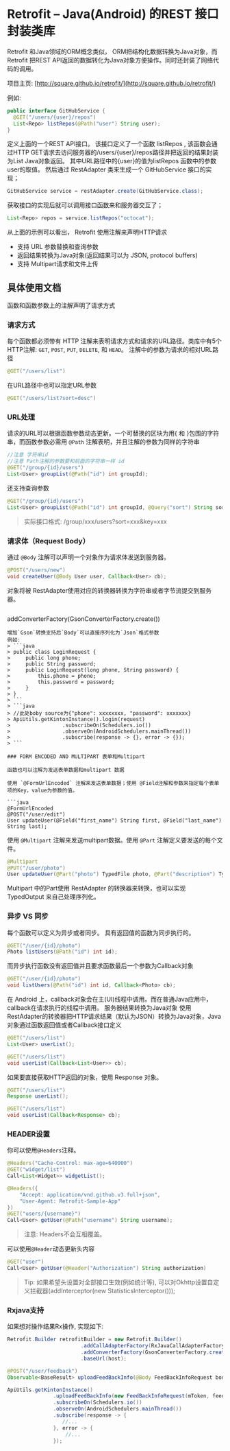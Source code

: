 # Retrofit – Java(Android) 的REST 接口封装类库

Retrofit  和Java领域的ORM概念类似， ORM把结构化数据转换为Java对象，而Retrofit 把REST API返回的数据转化为Java对象方便操作。同时还封装了网络代码的调用。

项目主页: [http://square.github.io/retrofit/](http://square.github.io/retrofit/)

例如:

```java
public interface GitHubService {
  @GET("/users/{user}/repos")
  List<Repo> listRepos(@Path("user") String user);
}
```

定义上面的一个REST API接口。 该接口定义了一个函数 listRepos ,  该函数会通过HTTP GET请求去访问服务器的/users/{user}/repos路径并把返回的结果封装为List<Repo> Java对象返回。
其中URL路径中的{user}的值为listRepos 函数中的参数 user的取值。
然后通过 RestAdapter 类来生成一个 GitHubService 接口的实现；

```java
GitHubService service = restAdapter.create(GitHubService.class);
```

获取接口的实现后就可以调用接口函数来和服务器交互了；

```java
List<Repo> repos = service.listRepos("octocat");
```

从上面的示例可以看出， Retrofit 使用注解来声明HTTP请求
* 支持 URL 参数替换和查询参数
* 返回结果转换为Java对象(返回结果可以为  JSON, protocol buffers)
* 支持 Multipart请求和文件上传

## 具体使用文档

函数和函数参数上的注解声明了请求方式

### 请求方式

每个函数都必须带有 HTTP 注解来表明请求方式和请求的URL路径。类库中有5个HTTP注解: `GET`, `POST`, `PUT`, `DELETE`, 和 `HEAD`。 注解中的参数为请求的相对URL路径

```java
@GET("/users/list")
```

在URL路径中也可以指定URL参数

```java
@GET("/users/list?sort=desc")
```

### URL处理

请求的URL可以根据函数参数动态更新。一个可替换的区块为用{ 和 }包围的字符串，而函数参数必需用 `@Path` 注解表明，并且注解的参数为同样的字符串

```java
//注意 字符串id
//注意 Path注解的参数要和前面的字符串一样 id
@GET("/group/{id}/users")
List<User> groupList(@Path("id") int groupId);
```

还支持查询参数

```java
@GET("/group/{id}/users")
List<User> groupList(@Path("id") int groupId, @Query("sort") String sort, @Query("key") String key);
```
> 实际接口格式: /group/xxx/users?sort=xxx&key=xxx

### 请求体（Request Body）

通过 `@Body` 注解可以声明一个对象作为请求体发送到服务器。

```java
@POST("/users/new")
void createUser(@Body User user, Callback<User> cb);
```

对象将被 RestAdapter使用对应的转换器转换为字符串或者字节流提交到服务器。

> ```java
addConverterFactory(GsonConverterFactory.create())
```
增加`Gson`转换支持后`Body`可以直接序列化为`Json`格式参数
例如:
> ```java
> public class LoginRequest {
>     public long phone;
>     public String password;
>     public LoginRequest(long phone, String password) {
>         this.phone = phone;
>         this.password = password;
>     }
> }
> ```
> ```java
> //此处boby source为{"phone": xxxxxxxx, "password": xxxxxxx}
> ApiUtils.getKintonInstance().login(request)
>                 .subscribeOn(Schedulers.io())
>                 .observeOn(AndroidSchedulers.mainThread())
>                 .subscribe(response -> {}, error -> {});
> ```

### FORM ENCODED AND MULTIPART 表单和Multipart

函数也可以注解为发送表单数据和multipart 数据

使用 `@FormUrlEncoded` 注解来发送表单数据；使用 @Field注解和参数来指定每个表单项的Key，value为参数的值。

```java
@FormUrlEncoded
@POST("/user/edit")
User updateUser(@Field("first_name") String first, @Field("last_name") String last);
```
使用 `@Multipart` 注解来发送multipart数据。使用 `@Part` 注解定义要发送的每个文件。

```java
@Multipart
@PUT("/user/photo")
User updateUser(@Part("photo") TypedFile photo, @Part("description") TypedString description);
```

Multipart 中的Part使用 RestAdapter 的转换器来转换，也可以实现 TypedOutput 来自己处理序列化。

### 异步 VS 同步

每个函数可以定义为异步或者同步。
具有返回值的函数为同步执行的。

```java
@GET("/user/{id}/photo")
Photo listUsers(@Path("id") int id);
```

而异步执行函数没有返回值并且要求函数最后一个参数为Callback对象

```java
@GET("/user/{id}/photo")
void listUsers(@Path("id") int id, Callback<Photo> cb);
```

在 Android 上，callback对象会在主(UI)线程中调用。而在普通Java应用中，callback在请求执行的线程中调用。
服务器结果转换为Java对象
使用RestAdapter的转换器把HTTP请求结果（默认为JSON）转换为Java对象，Java对象通过函数返回值或者Callback接口定义

```java
@GET("/users/list")
List<User> userList();

@GET("/users/list")
void userList(Callback<List<User>> cb);
```

如果要直接获取HTTP返回的对象，使用 Response 对象。

```java
@GET("/users/list")
Response userList();

@GET("/users/list")
void userList(Callback<Response> cb);
```

### HEADER设置

你可以使用`@Headers`注释。

```java
@Headers("Cache-Control: max-age=640000")
@GET("widget/list")
Call<List<Widget>> widgetList();
```

```java
@Headers({
    "Accept: application/vnd.github.v3.full+json",
    "User-Agent: Retrofit-Sample-App"
})
@GET("users/{username}")
Call<User> getUser(@Path("username") String username);
```
> 注意: Headers不会互相覆盖。

可以使用`@Header`动态更新头内容

```java
@GET("user")
Call<User> getUser(@Header("Authorization") String authorization)
```
> Tip: 如果希望头设置对全部接口生效(例如统计等), 可以对Okhttp设置自定义拦截器(addInterceptor(new StatisticsInterceptor()));

### Rxjava支持

如果想对操作结果Rx操作, 实现如下:

```java
Retrofit.Builder retrofitBuilder = new Retrofit.Builder()
                        .addCallAdapterFactory(RxJavaCallAdapterFactory.create()) //rx回调支持
                        .addConverterFactory(GsonConverterFactory.create()) //gson转化支持
                        .baseUrl(host);
```

```java
@POST("/user/feedback")
Observable<BaseResult> uploadFeedBackInfo(@Body FeedBackInfoRequest body);
```

```java
ApiUtils.getKintonInstance()
               .uploadFeedBackInfo(new FeedBackInfoRequest(mToken, feedback, contact, "cba"))
               .subscribeOn(Schedulers.io())
               .observeOn(AndroidSchedulers.mainThread())
               .subscribe(response -> {
                  //...
               }, error -> {
                   //...
               });
```
